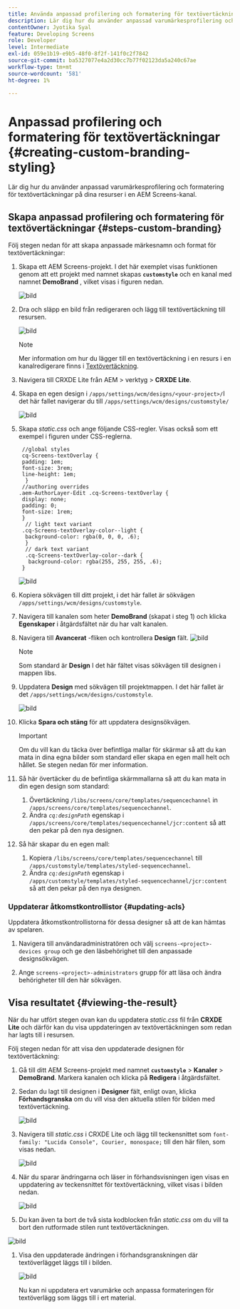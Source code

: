 ```yaml
---
title: Använda anpassad profilering och formatering för textövertäckningar
description: Lär dig hur du använder anpassad varumärkesprofilering och formatering för textövertäckningar för resurser i en AEM Screens-kanal.
contentOwner: Jyotika Syal
feature: Developing Screens
role: Developer
level: Intermediate
exl-id: 059e1b19-e9b5-48f0-8f2f-141f0c2f7842
source-git-commit: ba5327077e4a2d30cc7b77f02123da5a240c67ae
workflow-type: tm+mt
source-wordcount: '581'
ht-degree: 1%

---
```


# Anpassad profilering och formatering för textövertäckningar {#creating-custom-branding-styling}

Lär dig hur du använder anpassad varumärkesprofilering och formatering för textövertäckningar på dina resurser i en AEM Screens-kanal.

## Skapa anpassad profilering och formatering för textövertäckningar {#steps-custom-branding}

Följ stegen nedan för att skapa anpassade märkesnamn och format för textövertäckningar:

1. Skapa ett AEM Screens-projekt. I det här exemplet visas funktionen genom att ett projekt med namnet skapas **`customstyle`** och en kanal med namnet **DemoBrand** , vilket visas i figuren nedan.

   ![bild](/help/user-guide/assets/custom-brand/custom-brand1.png)

1. Dra och släpp en bild från redigeraren och lägg till textövertäckning till resursen.

   ![bild](/help/user-guide/assets/custom-brand/custom-brand2.png)

   >[!NOTE]
   >Mer information om hur du lägger till en textövertäckning i en resurs i en kanalredigerare finns i [Textövertäckning](/help/user-guide/text-overlay.md).

1. Navigera till CRXDE Lite från AEM > verktyg > **CRXDE Lite**.

1. Skapa en egen design i `/apps/settings/wcm/designs/<your-project>/`I det här fallet navigerar du till `/apps/settings/wcm/designs/customstyle/`

   ![bild](/help/user-guide/assets/custom-brand/custom-brand3.png)

1. Skapa *static.css* och ange följande CSS-regler. Visas också som ett exempel i figuren under CSS-reglerna.

   ```shell
    //global styles
    cq-Screens-textOverlay {
    padding: 1em;
    font-size: 3rem;
    line-height: 1em;
     }
    //authoring overrides
   .aem-AuthorLayer-Edit .cq-Screens-textOverlay {
    display: none;
    padding: 0;
    font-size: 1rem;
    }
     // light text variant
    .cq-Screens-textOverlay-color--light {
     background-color: rgba(0, 0, 0, .6);
     }
     // dark text variant
     .cq-Screens-textOverlay-color--dark {
      background-color: rgba(255, 255, 255, .6);
    }
   ```

   ![bild](/help/user-guide/assets/custom-brand/custom-brand4.png)

1. Kopiera sökvägen till ditt projekt, i det här fallet är sökvägen `/apps/settings/wcm/designs/customstyle`.

1. Navigera till kanalen som heter **DemoBrand** (skapat i steg 1) och klicka **Egenskaper** i åtgärdsfältet när du har valt kanalen.

1. Navigera till **Avancerat** -fliken och kontrollera **Design** fält.
   ![bild](/help/user-guide/assets/custom-brand/custom-brand5.png)

   >[!NOTE]
   >Som standard är **Design** I det här fältet visas sökvägen till designen i mappen libs.

1. Uppdatera **Design** med sökvägen till projektmappen. I det här fallet är det `/apps/settings/wcm/designs/customstyle`.

   ![bild](/help/user-guide/assets/custom-brand/custom-brand6.png)

1. Klicka **Spara och stäng** för att uppdatera designsökvägen.

   >[!IMPORTANT]
   >Om du vill kan du täcka över befintliga mallar för skärmar så att du kan mata in dina egna bilder som standard eller skapa en egen mall helt och hållet. Se stegen nedan för mer information.

1. Så här övertäcker du de befintliga skärmmallarna så att du kan mata in din egen design som standard:

   1. Övertäckning `/libs/screens/core/templates/sequencechannel` in `/apps/screens/core/templates/sequencechannel`.
   1. Ändra *`cq:designPath`* egenskap i `/apps/screens/core/templates/sequencechannel/jcr:content` så att den pekar på den nya designen.

1. Så här skapar du en egen mall:
   1. Kopiera `/libs/screens/core/templates/sequencechannel` till `/apps/customstyle/templates/styled-sequencechannel`.
   1. Ändra *`cq:designPath`* egenskap i `/apps/customstyle/templates/styled-sequencechannel/jcr:content` så att den pekar på den nya designen.


### Uppdaterar åtkomstkontrollistor {#updating-acls}

Uppdatera åtkomstkontrollistorna för dessa designer så att de kan hämtas av spelaren.

1. Navigera till användaradministratören och välj `screens-<project>-devices group` och ge den läsbehörighet till den anpassade designsökvägen.

1. Ange `screens-<project>-administrators` grupp för att läsa och ändra behörigheter till den här sökvägen.

## Visa resultatet {#viewing-the-result}

När du har utfört stegen ovan kan du uppdatera *static.css* fil från **CRXDE Lite** och därför kan du visa uppdateringen av textövertäckningen som redan har lagts till i resursen.

Följ stegen nedan för att visa den uppdaterade designen för textövertäckning:

1. Gå till ditt AEM Screens-projekt med namnet **`customstyle`** > **Kanaler** > **DemoBrand**. Markera kanalen och klicka på **Redigera** i åtgärdsfältet.

1. Sedan du lagt till designen i **Designer** fält, enligt ovan, klicka **Förhandsgranska** om du vill visa den aktuella stilen för bilden med textövertäckning.

   ![bild](/help/user-guide/assets/custom-brand/custom-brand7.png)

1. Navigera till *static.css* i CRXDE Lite och lägg till teckensnittet som `font-family: "Lucida Console", Courier, monospace;` till den här filen, som visas nedan.

   ![bild](/help/user-guide/assets/custom-brand/custom-brand8.png)

1. När du sparar ändringarna och läser in förhandsvisningen igen visas en uppdatering av teckensnittet för textövertäckning, vilket visas i bilden nedan.

   ![bild](/help/user-guide/assets/custom-brand/custom-brand9.png)

1. Du kan även ta bort de två sista kodblocken från *static.css* om du vill ta bort den rutformade stilen runt textövertäckningen.

![bild](/help/user-guide/assets/custom-brand/custom-brand10.png)

1. Visa den uppdaterade ändringen i förhandsgranskningen där textöverlägget läggs till i bilden.

   ![bild](/help/user-guide/assets/custom-brand/custom-brand11.png)

   Nu kan ni uppdatera ert varumärke och anpassa formateringen för textöverlägg som läggs till i ert material.
